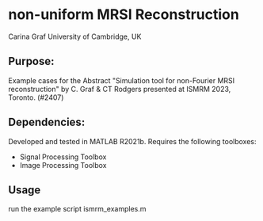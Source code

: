 # non-uniform MRSI Reconstruction

Carina Graf
University of Cambridge, UK

## Purpose:
Example cases for the Abstract "Simulation tool for non-Fourier MRSI reconstruction" by C. Graf & CT Rodgers presented at ISMRM 2023, Toronto. (#2407)

## Dependencies:
Developed and tested in MATLAB R2021b.
Requires the following toolboxes:
* Signal Processing Toolbox
* Image Processing Toolbox
	
## Usage
run the example script ismrm_examples.m

